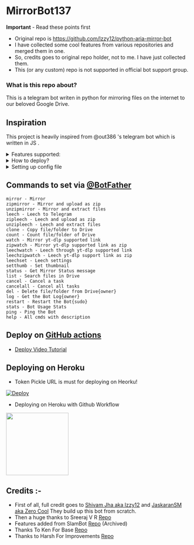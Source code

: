 # MirrorBot137

**Important** - Read these points first
- Original repo is https://github.com/lzzy12/python-aria-mirror-bot
- I have collected some cool features from various repositories and merged them in one.
- So, credits goes to original repo holder, not to me. I have just collected them.
- This (or any custom) repo is not supported in official bot support group.

### What is this repo about?
This is a telegram bot writen in python for mirroring files on the internet to our beloved Google Drive.

## Inspiration
This project is heavily inspired from @out386 's telegram bot which is written in JS .

<details>
<summary>Features supported:</summary>


- Mirroring direct download links to google drive/Telegram
- Mirroring Mega.nz links to google drive/Telegram
- Mirror Telegram files to google drive
- Mirror all youtube-dl supported links
- Mirror Torrent Files and magnet links
- Mirror By Reply
- Mirror/Leech multiple Links or Files
- Custom filename support in direct link, telegram files, YT-DL links
- Extract these filetypes and uploads to google drive
  > ZIP, RAR, TAR, 7z, ISO, WIM, CAB, GZIP, BZIP2, APM, ARJ, CHM, CPIO, CramFS,
  > DEB, DMG, FAT, HFS, LZH, LZMA, LZMA2, MBR, MSI, MSLZ, NSIS, NTFS, RPM,
  > SquashFS, UDF, VHD, XAR, Z.
- Copy files from someone's drive to your drive (using Autorclone)
- Service account support in cloning and uploading
- Download/upload progress,speeds and ETAs
- Docker support
- Uploading To Team Drives.
- Index Link support
- Shortener support
- View Index Links To Steam Videos Or Music Online (Works With Bhadoo)
- Leech Files To Telegram with custom Thumbnail & Names.
- Multi Drive Search. 
- SpeedTest.
- Count Drive Files.
- Extract password protected files (It's not hack, you have to enter password)
- For extracting password protected files, using custom filename and download
- Update bot at startup and with restart command using `UPSTREAM_REPO`
- Log Chat for mirror messages
- Telegram Premium 4GB upload
- Custom Name for all links except torrents. Must add extension except stream/yt links.

## Multi Search IDs
To use list from multi TD/folder. Run driveid.py in your terminal and follow it. It will generate **drive_folder** file or u can simply create `drive_folder` file in working directory and fill it, check below format:
```
MyTdName tdID IndexLink(if available)
MyTdName2 tdID IndexLink(if available)
```
Turn On RECURSIVE_SEARCH In Config -RECURSIVE_SEARCH = "True"

</details>

<details>
<summary>How to deploy?</summary>


Deploying is pretty much straight forward and is divided into several steps as follows:
## Installing requirements

- Clone this repo:
```
git clone -b master https://github.com/rahulkhatri137/mirrorbot137
cd mirrorbot137
```

- Install requirements
For Debian based distros
```
sudo apt install python3
```
Install Docker by following the [official docker docs](https://docs.docker.com/engine/install/debian/)


- For Arch and it's derivatives:
```
sudo pacman -S docker python
```

- Install dependencies for running setup scripts:
```
pip3 install -r requirements-cli.txt
```

## Deploying

- Start docker daemon (skip if already running):
````

sudo dockerd

````

- Build Docker image:
```sudo docker build . -t mirror-bot
````

- Run the image:

```
sudo docker run mirror-bot
```

 </details>


<details>   
    <summary>Setting up config file</summary>

```
cp config_sample.env config.env
```

- Remove the first line saying:

```
_____REMOVE_THIS_LINE_____=True
```

Fill up rest of the fields. Meaning of each field is discussed below:

**1. Required Fields**

- `BOT_TOKEN`: The Telegram Bot Token that you got from [@BotFather](https://t.me/BotFather)
- `TELEGRAM_API`: This is to authenticate your Telegram account for downloading Telegram files. You can get this from https://my.telegram.org. `Int`
- `TELEGRAM_HASH`: This is to authenticate your Telegram account for downloading Telegram files. You can get this from https://my.telegram.org.
- `OWNER_ID`: The Telegram User ID (not username) of the Owner of the bot. `Int`
- `GDRIVE_FOLDER_ID`: This is the Folder/TeamDrive ID of the Google Drive Folder to which you want to upload all the mirrors.
- `DOWNLOAD_DIR`: The path to the local folder where the downloads should be downloaded to.
- `DOWNLOAD_STATUS_UPDATE_INTERVAL`: Time in seconds after which the progress/status message will be updated. Recommended `10` seconds at least. `Int`
- `AUTO_DELETE_MESSAGE_DURATION`: Interval of time (in seconds), after which the bot deletes it's message and command message which is expected to be viewed instantly. **NOTE**: Set to `-1` to disable auto message deletion. `Int`

**2. Optional Fields**

- `UPSTREAM_REPO`: Your github repository link, if your repo is private add `https://username:{githubtoken}@github.com/{username}/{reponame}` format. Get token from [Github settings](https://github.com/settings/tokens). So you can update your bot from filled repository on each restart.
  - **NOTE**: Any change in docker or requirements you need to deploy/build again with updated repo to take effect. DON'T delete .gitignore file.
- `UPSTREAM_BRANCH`: Upstream branch for update. Default is `master`.
- `ACCOUNTS_ZIP_URL`: Only if you want to load your Service Account externally from an Index Link or by any direct download link NOT webpage link. Archive the accounts folder to ZIP file. Fill this with the direct download link of zip file. If index need authentication so add direct download as shown below:
  - `https://username:password@example.workers.dev/...`
- `TOKEN_PICKLE_URL`: Only if you want to load your **token.pickle** externally from an Index Link. Fill this with the direct link of that file.
- `DATABASE_URL`: Your SQL Database URL. Follow the Generate Database Guide below. Data will be saved in Database: auth and sudo users, leech settings including thumbnails for each user, rss data and incomplete tasks. **NOTE**: If deploying on heroku and using heroku postgresql delete this variable from **config.env** file. **DATABASE_URL** will be grabbed from heroku variables.
- `AUTHORIZED_CHATS`: Fill user_id and chat_id of groups/users you want to authorize. Separate them by space.
- `SUDO_USERS`: Fill user_id of users whom you want to give sudo permission. Separate them by space.
- `IS_TEAM_DRIVE`: Set `True` if uploading to TeamDrive. Default is `False`. `Bool`
- `USE_SERVICE_ACCOUNTS`: Whether to use Service Accounts or not. For this to work see Using Service Accounts section below. Default is `False`. `Bool`
- `INDEX_URL`: Refer to [Bhadoo Index](https://github.com/rahulkhatri137/Google-Drive-Index) [GoIndex](https://github.com/rahulkhatri137/goindex) [GD Index](https://github.com/rahulkhatri137/GDIndex).
- `MEGA_KEY`: Mega.nz API key to mirror mega.nz links. Get it from [Mega SDK Page](https://mega.nz/sdk)
- `MEGA_USERNAME`: E-Mail ID used to sign up on mega.nz for using premium account.
- `MEGA_PASSWORD`: Password for mega.nz account.
- `UPTOBOX_TOKEN`: Uptobox token to mirror uptobox links. Get it from [Uptobox Premium Account](https://uptobox.com/my_account).
- `STOP_DUPLICATE_CLONE`: Bot will check file in Drive, if it is present in Drive, downloading or cloning will be stopped. (**NOTE**: File will be checked using filename not file hash, so this feature is not perfect yet). Default is `False`. `Bool`
- `CLONE_LIMIT`: To limit the size of Google Drive folder/file which you can clone. Don't add unit. Default unit is `GB`.
- `VIEW_LINK`: View Link button to open file Index Link in browser instead of direct download link, you can figure out if it's compatible with your Index code or not, open any video from you Index and check if its URL ends with `?a=view`, if yes make it `True`, compatible with [BhadooIndex](https://gitlab.com/ParveenBhadooOfficial/Google-Drive-Index) Code. Default is `False`. `Bool`
- `IGNORE_PENDING_REQUESTS`: Ignore pending requests after restart. Default is `False`. `Bool`
- `SESSION_STRING`: To download/upload from your telegram account. To generate session string use this command `python3 generate_string_session.py` after mounting repo folder for sure.
 - **NOTE**: You can't use bot with private message, use it with group or channel.
- `TG_SPLIT_SIZE`: Size of split in bytes. Default is `2GB`. Default is `4GB` if your account is premium.
- `AS_DOCUMENT`: Default type of Telegram file upload. Default is `False` mean as media. `Bool`
- `CUSTOM_FILENAME`: Add custom word to leeched file name.
- `SHORTENER_API`: Fill your Shortener API key.
- `SHORTENER`: Shortener URL.
  - Supported URL Shorteners:
  >exe.io gplinks.in shrinkme.io urlshortx.com shortzon.com
- `CRYPT`: Cookie for gdtot google drive link generator.
- `RECURSIVE_SEARCH`: T/F And Fill drive_folder File Using Driveid.py Script.
- `LOGS_CHATS`:  Chat ids of channels/groups where you want to store Mirror logs, NOTE Add bot in Mirror logs channel/group as Admin.

  - `BUTTON_THREE_NAME`:
  - `BUTTON_THREE_URL`:
  - `BUTTON_FOUR_NAME`:
  - `BUTTON_FOUR_URL`:
  - `BUTTON_FIVE_NAME`:
  - `BUTTON_FIVE_URL`:

Note: You can limit maximum concurrent downloads by changing the value of
MAX_CONCURRENT_DOWNLOADS in aria.sh.

## Getting Google OAuth API credential file

- Visit the
  [Google Cloud Console](https://console.developers.google.com/apis/credentials)
- Go to the OAuth Consent tab, fill it, and save.
- Go to the Credentials tab and click Create Credentials -> OAuth Client ID
- Choose Other and Create.
- Use the download button to download your credentials.
- Move that file to the root of mirror-bot, and rename it to credentials.json
- Visit [Google API page](https://console.developers.google.com/apis/library)
- Search for Drive and enable it if it is disabled
- Finally, run the script to generate token file (token.pickle) for Google
  Drive:

```
pip install google-api-python-client google-auth-httplib2
google-auth-oauthlib python3 generate_drive_token.py 
```

## Gdtot Cookies
To Clone or Leech gdtot link follow these steps:
1. Login/Register to [gdtot](https://new.gdtot.top).
2. Copy this script and paste it in browser address bar.
   - **Note**: After pasting it check at the beginning of the script in broswer address bar if `javascript:` exists or not, if not so write it as shown below.
   ```
   javascript:(function () {
     const input = document.createElement('input');
     COOKIE = JSON.parse(JSON.stringify({cookie : document.cookie}));
     input.value = COOKIE['cookie'].split('crypt=')[1];
     document.body.appendChild(input);
     input.focus();
     input.select();
     var result = document.execCommand('copy');
     document.body.removeChild(input);
     if(result)
       alert('Crypt copied to clipboard');
     else
       prompt('Failed to copy Crypt. Manually copy below Crypt\n\n', input.value);
   })();
   ```
   - After pressing enter your browser will prompt a alert.
3. Now you'll get CRYPT in your clipboard
   ```
   NGxxxxxxxxxxxxxxxxxxxxxxxxxxxxxxxxxxxxxxxxxxxxxxxxxxWdSVT0%3D
   ```
4. From this you have to paste value of CRYPT in config.env file.

## Generate Database

**1. Using ElephantSQL**
- Go to https://elephantsql.com and create account (skip this if you already have **ElephantSQL** account)
- Hit `Create New Instance`
- Follow the further instructions in the screen
- Hit `Select Region`
- Hit `Review`
- Hit `Create instance`
- Select your database name
- Copy your database url, and fill to `DATABASE_URL` in config

**2. Using Heroku PostgreSQL**
<p><a href="https://dev.to/prisma/how-to-setup-a-free-postgresql-database-on-heroku-1dc1"> <img src="https://img.shields.io/badge/See%20Dev.to-black?style=for-the-badge&logo=dev.to" width="160""/></a></p>

## Using service accounts for uploading to avoid user rate limit

For Service Account to work, you must set USE_SERVICE_ACCOUNTS="True" in config
file or environment variables Many thanks to
[AutoRClone](https://github.com/xyou365/AutoRclone) for the scripts **NOTE:**
Using service accounts is only recommended while uploading to a team drive.

## Generating service accounts

Generate service accounts [What is service account](https://cloud.google.com/iam/docs/service-accounts)

Let us create only the service accounts that we need. **Warning:** abuse of this
feature is not the aim of this project and we do **NOT** recommend that you make
a lot of projects, just one project and 100 sa allow you plenty of use, its also
possible that over abuse might get your projects banned by google.

Note: 1 service account can copy around 750gb a day, 1 project can make 100
service accounts so that's 75tb a day, for most users this should easily
suffice.

```
python3 gen_sa_accounts.py --quick-setup 1 --new-only
```

A folder named accounts will be created which will contain keys for the service
accounts

NOTE: If you have created SAs in past from this script, you can also just re
download the keys by running:

```
python3 gen_sa_accounts.py --download-keys project_id
```

### Add all the service accounts to the Team Drive

- Run:

```
python3 add_to_team_drive.py -d SharedTeamDriveSrcID
```

## Youtube-dl authentication using .netrc file

For using your premium accounts in youtube-dl, edit the netrc file (in the root
directory of this repository) according to following format:

```
machine host login username password my_youtube_password
```

where host is the name of extractor (eg. youtube, twitch). Multiple accounts of
different hosts can be added each separated by a new line.

</details>

## Commands to set via [@BotFather](https://t.me/BotFather)
~~~
mirror - Mirror
zipmirror - Mirror and upload as zip
unzipmirror - Mirror and extract files
leech - Leech to Telegram
zipleech - Leech and upload as zip
unzipleech - Leech and extract files
clone - Copy file/folder to Drive
count - Count file/folder of Drive
watch - Mirror yt-dlp supported link
zipwatch - Mirror yt-dlp supported link as zip
leechwatch - Leech through yt-dlp supported link
leechzipwatch - Leech yt-dlp support link as zip
leechset - Leech settings
setthumb - Set thumbnail
status - Get Mirror Status message
list - Search files in Drive
cancel - Cancel a task
cancelall - Cancel all tasks
del - Delete file/folder from Drive{owner}
log - Get the Bot Log{owner}
restart - Restart the Bot{sudo}
stats - Bot Usage Stats
ping - Ping the Bot
help - All cmds with description
~~~

## Deploy on [GitHub actions](https://github.com/rahulkhatri137/mirrorbot-workflow)
* [Deploy Video Tutorial](https://youtu.be/U9uxTKsfvaE)


## Deploying on Heroku
- Token Pickle URL is must for deploying on Heorku!

[![Deploy](https://www.herokucdn.com/deploy/button.svg)](https://dashboard.heroku.com/new?button-url=https://github.com/rahulkhatri137/mirrorbot137-deployer&template=https://github.com/rahulkhatri137/mirrorbot137-deployer)


- Deploying on Heroku with Github Workflow
<p><a href="https://telegra.ph/Heroku-Deployment-10-04"> <img src="https://img.shields.io/badge/Deploy%20Guide-blueviolet?style=for-the-badge&logo=heroku" width="170""/></a></p>

## Credits :-

- First of all, full credit goes to
  [Shivam Jha aka lzzy12](https://github.com/lzzy12) and
  [JaskaranSM aka Zero Cool](https://github.com/jaskaranSM) They build up this bot from scratch.
- Then a huge thanks to Sreeraj V R [Repo](https://github.com/SVR666/LoaderX-Bot)
- Features added from SlamBot [Repo](https://github.com/breakdowns/slam-mirrorbot) (Archived)
- Thanks To Ken For Base [Repo](https://github.com/KenHV/Mirror-Bot)
- Thanks to Harsh For Improvements [Repo](https://github.com/harshpreets63/Mirror-Bot)
